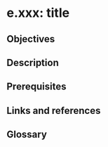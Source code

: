 # e.xxx: title

## Objectives

## Description

## Prerequisites

## Links and references

## Glossary

